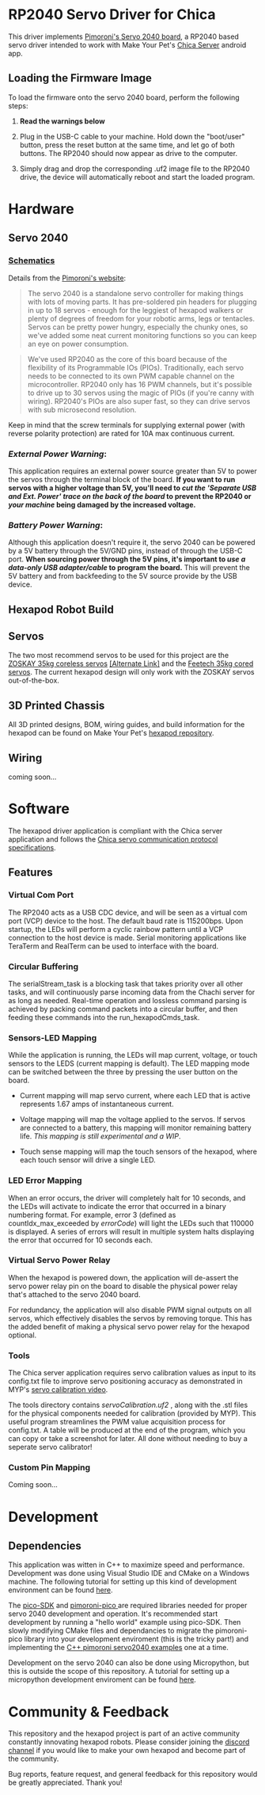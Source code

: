 # RP2040 Servo Driver for Chica
This driver implements [Pimoroni's Servo 2040 board](https://shop.pimoroni.com/products/servo-2040?variant=39800591679571), a RP2040 based servo driver intended to work with Make Your Pet's [Chica Server](https://play.google.com/store/apps/details?id=com.makeyourpet.chicaserver&hl=en_US&gl=US) android app.

## Loading the Firmware Image
To load the firmware onto the servo 2040 board, perform the following steps:
1) **Read the warnings below**

2) Plug in the USB-C cable to your machine. Hold down the "boot/user" button, press the reset button at the same time, and let go of both buttons. The RP2040 should now appear as drive to the computer. 

3) Simply drag and drop the corresponding .uf2 image file to the RP2040 drive, the device will automatically reboot and start the loaded program.

# Hardware 
## Servo 2040

### [Schematics](https://cdn.shopify.com/s/files/1/0174/1800/files/servo2040_schematic.pdf?v=1648817752)

Details from the [Pimoroni's website](https://shop.pimoroni.com/products/servo-2040?variant=39800591679571):
> The servo 2040 is a standalone servo controller for making things with lots of moving parts. It has pre-soldered pin headers for plugging in up to 18 servos - enough for the leggiest of hexapod walkers or plenty of degrees of freedom for your robotic arms, legs or tentacles. Servos can be pretty power hungry, especially the chunky ones, so we've added some neat current monitoring functions so you can keep an eye on power consumption. 

>We've used RP2040 as the core of this board because of the flexibility of its Programmable IOs (PIOs). Traditionally, each servo needs to be connected to its own PWM capable channel on the microcontroller. RP2040 only has 16 PWM channels, but it's possible to drive up to 30 servos using the magic of PIOs (if you're canny with wiring). RP2040's PIOs are also super fast, so they can drive servos with sub microsecond resolution.

Keep in mind that the screw terminals for supplying external power (with reverse polarity protection) are rated for 10A max continuous current. 

### ***External Power Warning***:
This application requires an external power source greater than 5V to power the servos through the terminal block of the board.  **If you want to run servos with a higher voltage than 5V, you'll need to _cut the 'Separate USB and Ext. Power' trace on the back of the board_ to prevent the RP2040 or _your machine_ being damaged by the increased voltage.**

### ***Battery Power Warning***:
Although this application doesn't require it, the servo 2040 can be powered by a 5V battery through the 5V/GND pins, instead of through the USB-C port. **When sourcing power through the 5V pins, it's important to _use a data-only USB adapter/cable_ to program the board.** This will prevent the 5V battery and from backfeeding to the 5V source provide by the USB device. 

## Hexapod Robot Build
## Servos
The two most recommend servos to be used for this project are the [ZOSKAY 35kg coreless servos](https://www.amazon.com/dp/B07SBYZ4G5?_encoding=UTF8&ref_=cm_sw_r_cp_ud_dp_FHYWJWD1TXGTMJDHJMWC&th=1) [[Alternate Link]](https://www.aliexpress.us/item/2251832824472591.html?spm=a2g0o.order_detail.0.0.2e03f19c3p5o3j&gatewayAdapt=glo2usa4itemAdapt&_randl_shipto=US) and the [Feetech 35kg cored servos](https://www.robotshop.com/products/feetech-180-degrees-digital-servo-74v-35kg-cm-ft5330m). The current hexapod design will only work with the ZOSKAY servos out-of-the-box. 

## 3D Printed Chassis
All 3D printed designs, BOM, wiring guides, and build information for the hexapod can be found on Make Your Pet's [hexapod repository](https://github.com/MakeYourPet/hexapod).

## Wiring
coming soon...

# Software

The hexapod driver application is compliant with the Chica server application and follows the [Chica servo communication protocol specifications](https://docs.google.com/document/d/1mZwbWAyVBaSGiShjaIyb4V5swsjEJnEGjClIcWYX3S0/edit).

## Features
### Virtual Com Port
The RP2040 acts as a USB CDC device, and will be seen as a virtual com port (VCP) device to the host. The default baud rate is 115200bps. Upon startup, the LEDs will perform a cyclic rainbow pattern until a VCP connection to the host device is made. Serial monitoring applications like TeraTerm and RealTerm can be used to interface with the board.

### Circular Buffering
The serialStream_task is a blocking task that takes priority over all other tasks, and will continuously parse incoming data from the Chachi server for as long as needed. Real-time operation and lossless command parsing is achieved by packing command packets into a circular buffer, and then feeding these commands into the run_hexapodCmds_task. 

### Sensors-LED Mapping
While the application is running, the LEDs will map current, voltage, or touch sensors to the LEDS (current mapping is default). The LED mapping mode can be switched between the three by pressing the user button on the board. 

- Current mapping will map servo current, where each LED that is active represents 1.67 amps of instantaneous current.  

- Voltage mapping will map the voltage applied to the servos. If servos are connected to a battery, this mapping will monitor remaining battery life. _This mapping is still experimental and a WIP_.

- Touch sense mapping will map the touch sensors of the hexapod, where each touch sensor will drive a single LED.

### LED Error Mapping
When an error occurs, the driver will completely halt for 10 seconds, and the LEDs will activate to indicate the error that occurred in a binary numbering format. For example, error 3 (defined as countIdx_max_exceeded by _errorCode_) will light the LEDs such that 110000 is displayed. A series of errors will result in multiple system halts displaying the error that occurred for 10 seconds each.  

### Virtual Servo Power Relay
When the hexapod is powered down, the application will de-assert the servo power relay pin on the board to disable the physical power relay that's attached to the servo 2040 board. 

For redundancy, the application will also disable PWM signal outputs on all servos, which effectively disables the servos by removing torque. This has the added benefit of making a physical servo power relay for the hexapod optional. 

### Tools
The Chica server application requires servo calibration values as input to its config.txt file to improve servo positioning accuracy as demonstrated in MYP's [servo calibration video](https://www.youtube.com/watch?v=UMUeKFPptU4).

The tools directory contains _servoCalibration.uf2_ , along with the .stl files for the physical components needed for calibration (provided by MYP). This useful program streamlines the PWM value acquisition process for config.txt. A table will be produced at the end of the program, which you can copy or take a screenshot for later. All done without needing to buy a seperate servo calibrator!

### Custom Pin Mapping
Coming soon...

# Development 
## Dependencies 
This application was witten in C++ to maximize speed and performance. Development was done using Visual Studio IDE and CMake on a Windows machine. The following tutorial for setting up this kind of development environment can be found [here](https://paulbupejr.com/raspberry-pi-pico-windows-development/). 

The [pico-SDK](https://github.com/raspberrypi/pico-sdk) and [pimoroni-pico
](https://github.com/pimoroni/pimoroni-pico) are required libraries needed for proper servo 2040 development and operation. It's recommended start development by running a "hello world" example using pico-SDK. Then slowly modifying CMake files and dependancies to migrate the pimoroni-pico library into your development enviroment (this is the tricky part!) and implementing the [C++ pimoroni servo2040 examples](https://github.com/pimoroni/pimoroni-pico/tree/main/examples/servo2040) one at a time.

Development on the servo 2040 can also be done using Micropython, but this is outside the scope of this repository. A tutorial for setting up a micropython development enviroment can be found [here](https://github.com/pimoroni/pimoroni-pico/blob/main/setting-up-micropython.md).

# Community & Feedback
This repository and the hexapod project is part of an active community constantly innovating hexapod robots. Please consider joining the [discord channel](https://discord.gg/vb8YWMfBuk) if you would like to make your own hexapod and become part of the community.

Bug reports, feature request, and general feedback for this repository would be greatly appreciated. Thank you! 